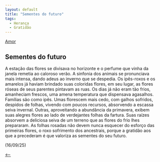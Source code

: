 ```yaml
---
layout: default
title: "Sementes do futuro"
tags:
  - Herança
  - Gratidão
--- 
```




[Amor](./)

## Sementes do futuro

A estação das flores se divisava no horizonte e o perfume que vinha da janela remetia ao caloroso verão. A sinfonia dos animais se pronunciava mais intensa, dando adeus ao inverno que se despedia. Os ipês-roxos e os amarelos já haviam brindado suas coloridas flores, em seu lugar, as flores róseas de seus parentes pintavam as ruas. Os dias já não eram tão frios, amanheciam frescos, uma amena temperatura que dispensava agasalhos. Famílias são como ipês. Umas florescem mais cedo, com galhos sofridos, despidos de folhas, vivendo com poucos recursos, absorvendo a escassa seiva invernal. Outras, aproveitando a abundância da primavera, exibem suas alegres flores ao lado de verdejantes folhas da fartura. Suas raízes absorvem a deliciosa seiva de um terreno que as flores do frio lhes prepararam. As folhas rosadas não devem nunca esquecer do esforço das primeiras flores, o roxo sofrimento dos ancestrais, porque a gratidão aos que a precederam é que valoriza as sementes do seu futuro.

(16/09/25)

[<--](./)